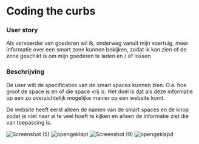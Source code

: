 <h1>Coding the curbs</h1>

<h3>User story</h3>

Als vervoerder van goederen wil ik, onderweg vanuit mijn voertuig, meer informatie over een smart zone kunnen bekijken, zodat ik kan zien of de zone geschikt is om mijn goederen te laden en / of lossen 

<h3>Beschrijving</h3>

De user wilt de specificaties van de smart spaces kunnen zien. O.a. hoe groot de space is en of die space vrij is. Het doel is dat als deze informatie op een zo overzichtelijk mogelijke manier op een website komt. 

De website heeft eerst alleen de namen van de smart spaces en de knop zodat je niet naar al te veel hoeft te kijken en alleen de informatie ziet die van toepassing is.

![Screenshot (5)](https://user-images.githubusercontent.com/112855711/195318984-1402a71d-1733-4d4b-a77d-90de157be400.png)
![opengeklapt](https://user-images.githubusercontent.com/112855711/195623033-0255e1c8-0c92-4d40-9974-3aac6321dc5d.png)
![Screenshot (9)](https://user-images.githubusercontent.com/112855711/195319071-f7c36ae6-7e06-4d74-8ad3-8bda39b1298e.png)
![opengeklapd](https://user-images.githubusercontent.com/112855711/195623073-4e44e9f3-91d5-4920-a239-6d79538b19cb.png)


